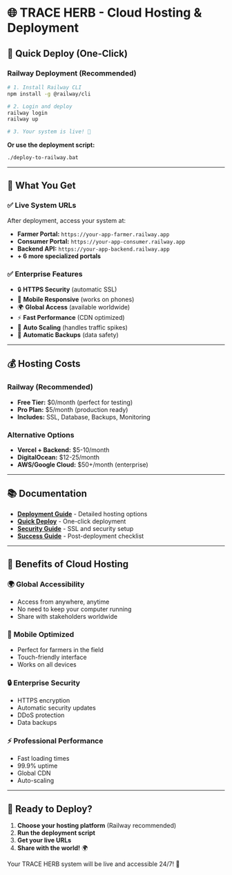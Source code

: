 # 🌐 TRACE HERB - Cloud Hosting & Deployment

## 🚀 Quick Deploy (One-Click)

### Railway Deployment (Recommended)
```bash
# 1. Install Railway CLI
npm install -g @railway/cli

# 2. Login and deploy
railway login
railway up

# 3. Your system is live! 🎉
```

**Or use the deployment script:**
```bash
./deploy-to-railway.bat
```

---

## 🎯 What You Get

### ✅ **Live System URLs**
After deployment, access your system at:
- **Farmer Portal:** `https://your-app-farmer.railway.app`
- **Consumer Portal:** `https://your-app-consumer.railway.app`
- **Backend API:** `https://your-app-backend.railway.app`
- **+ 6 more specialized portals**

### ✅ **Enterprise Features**
- 🔒 **HTTPS Security** (automatic SSL)
- 📱 **Mobile Responsive** (works on phones)
- 🌍 **Global Access** (available worldwide)
- ⚡ **Fast Performance** (CDN optimized)
- 🔄 **Auto Scaling** (handles traffic spikes)
- 💾 **Automatic Backups** (data safety)

---

## 💰 Hosting Costs

### Railway (Recommended)
- **Free Tier:** $0/month (perfect for testing)
- **Pro Plan:** $5/month (production ready)
- **Includes:** SSL, Database, Backups, Monitoring

### Alternative Options
- **Vercel + Backend:** $5-10/month
- **DigitalOcean:** $12-25/month
- **AWS/Google Cloud:** $50+/month (enterprise)

---

## 📚 Documentation

- **[Deployment Guide](CLOUD_HOSTING_GUIDE.md)** - Detailed hosting options
- **[Quick Deploy](DEPLOY_NOW.md)** - One-click deployment
- **[Security Guide](SECURITY_GUIDE.md)** - SSL and security setup
- **[Success Guide](DEPLOYMENT_SUCCESS.md)** - Post-deployment checklist

---

## 🎉 Benefits of Cloud Hosting

### 🌍 **Global Accessibility**
- Access from anywhere, anytime
- No need to keep your computer running
- Share with stakeholders worldwide

### 📱 **Mobile Optimized**
- Perfect for farmers in the field
- Touch-friendly interface
- Works on all devices

### 🔒 **Enterprise Security**
- HTTPS encryption
- Automatic security updates
- DDoS protection
- Data backups

### ⚡ **Professional Performance**
- Fast loading times
- 99.9% uptime
- Global CDN
- Auto-scaling

---

## 🚀 Ready to Deploy?

1. **Choose your hosting platform** (Railway recommended)
2. **Run the deployment script**
3. **Get your live URLs**
4. **Share with the world!** 🌍

Your TRACE HERB system will be live and accessible 24/7! 🎊
